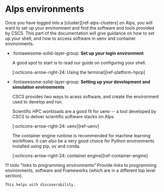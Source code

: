 # Alps environments

Once you have logged into a [cluster][ref-alps-clusters] on Alps, you will want to set up your environment and find the software and tools provided by CSCS.
This part of the documentation will give guidance on how to set up your shell, and how to access software in uenv and container environments.

<div class="grid cards" markdown>

-   :fontawesome-solid-layer-group: __Set up your login environment__

    A good spot to start is to read our guide on configuring your shell.

    [:octicons-arrow-right-24: Using the terminal][ref-platform-hpcp]

</div>

<div class="grid cards" markdown>

-   :fontawesome-solid-layer-group: __Setting up your development and simulation environments__

    CSCS provides two ways to acess software, and create the environment used to develop and run.

    Scientific HPC workloads are a good fit for uenv -- a tool developed by CSCS to deliver scientific software stacks on Alps.

    [:octicons-arrow-right-24: uenv][ref-uenv]

    The container engine runtime is recommended for machine learning workflows.
    It can also be a very good choice for Python environments installed using pip, uv and conda.

    [:octicons-arrow-right-24: container engine][ref-container-engine]

</div>


!!! todo "links to programming environments"
    Provide links to programming environments, software and Frameworks (which are in a different top level section).

    This helps with discoverability.
